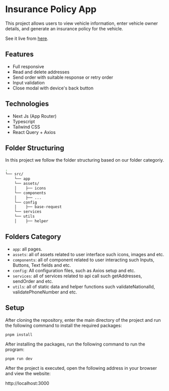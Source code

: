 # Insurance Policy App

This project allows users to view vehicle information, enter vehicle owner details, and generate an insurance policy for the vehicle.

See it live from [here](https://something.com).

## Features

- Full responsive
- Read and delete addresses
- Send order with suitable response or retry order
- Input validation
- Close modal with device's back button

## Technologies

- Next Js (App Router)
- Typescript
- Tailwind CSS
- React Query + Axios

## Folder Structuring

In this project we follow the folder structuring based on our folder categoriy.

```bash
.
└── src/
    └── app
    └── assets/
    │    ├── icons
    └── components
    │    ├── ...
    └── config
    │    ├── base-request
    └── services
    └── utils
    │    ├── helper
```

## Folders Category

- `app`: all pages.
- `assets`: all of assets related to user interface such icons, images and etc.
- `components`: all of component related to user interacting such Inputs, Buttons, Text fields and etc.
- ‍‍‍‍`config`: All configuration files, such as Axios setup and etc.
- `services`: all of services related to api call such getAddresses, sendOrder and etc.
- `utils`: all of static data and helper functions such validateNationalId, validatePhoneNumber and etc.

## Setup

After cloning the repository, enter the main directory of the project and run the following command to install the required packages:

```
pnpm install
```

After installing the packages, run the following command to run the program:

```
pnpm run dev
```

After the project is executed, open the following address in your browser and view the website:

http://localhost:3000
